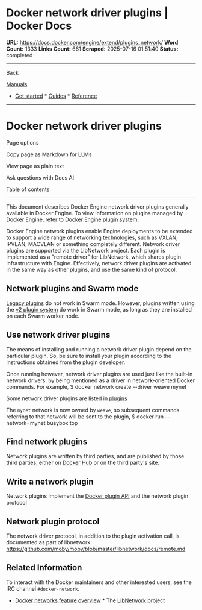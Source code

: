 # Docker network driver plugins | Docker Docs

**URL:** https://docs.docker.com/engine/extend/plugins_network/
**Word Count:** 1333
**Links Count:** 661
**Scraped:** 2025-07-16 01:51:40
**Status:** completed

---

Back

[Manuals](https://docs.docker.com/manuals/)

  * [Get started](https://docs.docker.com/get-started/)   * [Guides](https://docs.docker.com/guides/)   * [Reference](https://docs.docker.com/reference/)

* * *

# Docker network driver plugins

Page options

Copy page as Markdown for LLMs

View page as plain text

Ask questions with Docs AI

Table of contents

* * *

This document describes Docker Engine network driver plugins generally available in Docker Engine. To view information on plugins managed by Docker Engine, refer to [Docker Engine plugin system](https://docs.docker.com/engine/extend/).

Docker Engine network plugins enable Engine deployments to be extended to support a wide range of networking technologies, such as VXLAN, IPVLAN, MACVLAN or something completely different. Network driver plugins are supported via the LibNetwork project. Each plugin is implemented as a "remote driver" for LibNetwork, which shares plugin infrastructure with Engine. Effectively, network driver plugins are activated in the same way as other plugins, and use the same kind of protocol.

## Network plugins and Swarm mode

[Legacy plugins](https://docs.docker.com/engine/extend/legacy_plugins/) do not work in Swarm mode. However, plugins written using the [v2 plugin system](https://docs.docker.com/engine/extend/) do work in Swarm mode, as long as they are installed on each Swarm worker node.

## Use network driver plugins

The means of installing and running a network driver plugin depend on the particular plugin. So, be sure to install your plugin according to the instructions obtained from the plugin developer.

Once running however, network driver plugins are used just like the built-in network drivers: by being mentioned as a driver in network-oriented Docker commands. For example,               $ docker network create --driver weave mynet     

Some network driver plugins are listed in [plugins](https://docs.docker.com/engine/extend/legacy_plugins/)

The `mynet` network is now owned by `weave`, so subsequent commands referring to that network will be sent to the plugin,               $ docker run --network=mynet busybox top     

## Find network plugins

Network plugins are written by third parties, and are published by those third parties, either on [Docker Hub](https://hub.docker.com/search?q=&type=plugin) or on the third party's site.

## Write a network plugin

Network plugins implement the [Docker plugin API](https://docs.docker.com/engine/extend/plugin_api/) and the network plugin protocol

## Network plugin protocol

The network driver protocol, in addition to the plugin activation call, is documented as part of libnetwork: <https://github.com/moby/moby/blob/master/libnetwork/docs/remote.md>.

## Related Information

To interact with the Docker maintainers and other interested users, see the IRC channel `#docker-network`.

  * [Docker networks feature overview](https://docs.docker.com/engine/userguide/networking/)   * The [LibNetwork](https://github.com/docker/libnetwork) project